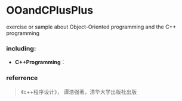 # OOandCPlusPlus

exercise or sample about Object-Oriented programming and the C++ programming

### including:
* **C++Programming**：


### referrence
>    《c++程序设计》， 谭浩强著，清华大学出版社出版
